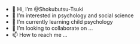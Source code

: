 - 👋 Hi, I’m @Shokubutsu-Tsuki
- 👀 I’m interested in psychology and social science
- 🌱 I’m currently learning child psychology
- 💞️ I’m looking to collaborate on ...
- 📫 How to reach me ...

<!---
Shokubutsu-Tsuki/Shokubutsu-Tsuki is a ✨ special ✨ repository because its `README.md` (this file) appears on your GitHub profile.
You can click the Preview link to take a look at your changes.
--->
